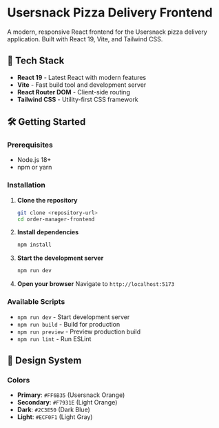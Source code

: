 # Usersnack Pizza Delivery Frontend

A modern, responsive React frontend for the Usersnack pizza delivery application. Built with React 19, Vite, and Tailwind CSS.

## 🚀 Tech Stack

- **React 19** - Latest React with modern features
- **Vite** - Fast build tool and development server
- **React Router DOM** - Client-side routing
- **Tailwind CSS** - Utility-first CSS framework

## 🛠️ Getting Started

### Prerequisites

- Node.js 18+ 
- npm or yarn

### Installation

1. **Clone the repository**
   ```bash
   git clone <repository-url>
   cd order-manager-frontend
   ```

2. **Install dependencies**
   ```bash
   npm install
   ```

3. **Start the development server**
   ```bash
   npm run dev
   ```

4. **Open your browser**
   Navigate to `http://localhost:5173`

### Available Scripts

- `npm run dev` - Start development server
- `npm run build` - Build for production
- `npm run preview` - Preview production build
- `npm run lint` - Run ESLint

## 🎨 Design System

### Colors
- **Primary**: `#FF6B35` (Usersnack Orange)
- **Secondary**: `#F7931E` (Light Orange)
- **Dark**: `#2C3E50` (Dark Blue)
- **Light**: `#ECF0F1` (Light Gray)